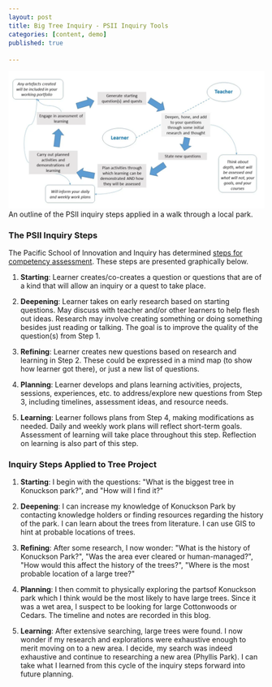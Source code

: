 ```yaml
---
layout: post
title: Big Tree Inquiry - PSII Inquiry Tools
categories: [content, demo]
published: true

---
```

![Lagdale1](/assets/image/PSIItools.png)
An outline of the PSII inquiry steps applied in a walk through a local park.

### The PSII Inquiry Steps

The Pacific School of Innovation and Inquiry has determined [steps for competency assessment](https://learningstorm.org/inquiry-tools/). These steps are presented graphically below.

1. **Starting**: Learner creates/co-creates a question or questions that are of a kind that will allow an inquiry or a quest to take place.

2. **Deepening**: Learner takes on early research based on starting questions. May discuss with teacher and/or other learners to help flesh out ideas. Research may involve creating something or doing something besides just reading or talking. The goal is to improve the quality of the question(s) from Step 1.

3. **Refining**: Learner creates new questions based on research and learning in Step 2. These could be expressed in a mind map (to show how learner got there), or just a new list of questions.

4. **Planning**: Learner develops and plans learning activities, projects, sessions, experiences, etc. to address/explore new questions from Step 3, including timelines, assessment ideas, and resource needs.

5. **Learning**: Learner follows plans from Step 4, making modifications as needed. Daily and weekly work plans will reflect short-term goals. Assessment of learning will take place throughout this step. Reflection on learning is also part of this step.


### Inquiry Steps Applied to Tree Project

1. **Starting**: I begin with the questions: "What is the biggest tree in Konuckson park?", and "How will I find it?"

2. **Deepening**: I can increase my knowledge of Konuckson Park by contacting knowledge holders or finding resources regarding the history of the park. I can learn about the trees from literature. I can use GIS to hint at probable locations of trees. 

3. **Refining**: After some research, I now wonder: "What is the history of Konuckson Park?", "Was the area ever cleared or human-managed?", "How would this affect the history of the trees?", "Where is the most probable location of a large tree?"

4. **Planning**: I then commit to physically exploring the partsof Konuckson park which I think would be the most likely to have large trees. Since it was a wet area, I suspect to be looking for large Cottonwoods or Cedars. The timeline and notes are recorded in this blog. 

5. **Learning**: After extensive searching, large trees were found. I now wonder if my research and explorations were exhaustive enough to merit moving on to a new area. I decide, my search was indeed exhaustive and continue to researching a new area (Phyllis Park). I can take what I learned from this cycle of the inquiry steps forward into future planning.
